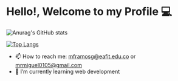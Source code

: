 # Hello!, Welcome to my Profile :computer:

![Anurag's GitHub stats](https://github-readme-stats.vercel.app/api?username=mframosg&show_icons=true&theme=gotham&count_private=true)
<!--[![Top Langs](https://github-readme-stats.vercel.app/api/top-langs/?username=mframosg&show_icons=true&theme=gotham&langs_count=10)](https://github.com/anuraghazra/github-readme-stats)-->
<!--
**mframosg/mframosg** is a ✨ _special_ ✨ repository because its `README.md` (this file) appears on your GitHub profile.

Here are some ideas to get you started:

- 🔭 I’m currently working on ...
- 🌱 I’m currently learning ...
- 👯 I’m looking to collaborate on ...
- 🤔 I’m looking for help with ...
- 💬 Ask me about ...
- 📫 How to reach me: ...
- 😄 Pronouns: ...
- ⚡ Fun fact: ...
-->
[![Top Langs](https://github-readme-stats.vercel.app/api/top-langs/?username=mframosg&layout=compact&show_icons=true&theme=gotham&langs_count=10&count_private=true)](https://github.com/anuraghazra/github-readme-stats)
- 📫 How to reach me: mframosg@eafit.edu.co or mrmiguel0105@gmail.com
-  🌱 I’m currently learning web development
